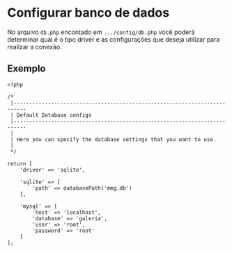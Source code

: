 # Configurar banco de dados


No arquivo `db.php` encontado em `.../config/db.php` você poderá determinar qual é o tipo driver e as configurações que deseja utilizar para realizar a conexão.


## Exemplo

```
<?php

/*
 |--------------------------------------------------------------------------
 | Default Database configs
 |--------------------------------------------------------------------------
 |
 | Here you can specify the database settings that you want to use.
 |
 */

return [
    'driver' => 'sqlite',

    'sqlite' => [
        'path' => databasePath('mmg.db')
    ],

    'mysql' => [
        'host' => 'localhost',
        'database' => 'galeria',
        'user' => 'root',
        'password' => 'root'
    ]
];

```